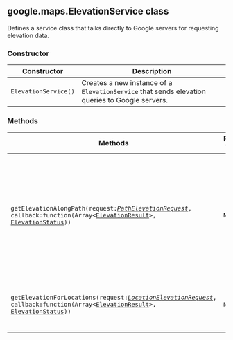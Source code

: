 <h2 id="ElevationService">
google.maps.ElevationService
class
</h2><p>Defines a service class that talks directly to Google servers for requesting elevation data.</p><h3 id="devsite_header_133">Constructor</h3><table summary="class ElevationService - Constructor" width="100%">
<thead>
<tr><th>Constructor</th>
<th>Description</th>
</tr></thead>
<tbody>
<tr>
<td><code>ElevationService()</code></td>
<td>Creates a new instance of a <code>ElevationService</code> that sends elevation queries to Google servers.</td>
</tr>
</tbody>
</table><h3 id="devsite_header_134">Methods</h3><table summary="class ElevationService - Methods" width="100%">
<thead>
<tr><th>Methods</th>
<th>Return Value</th>
<th>Description</th>
</tr></thead>
<tbody>
<tr>
<td><code>getElevationAlongPath(request:<a href="https://github.com/amenadiel/google-maps-documentation/blob/master/docs/google.maps.PathElevationRequest.md"><em>PathElevationRequest</em></a>, callback:function(Array&lt;<a href="https://github.com/amenadiel/google-maps-documentation/blob/master/docs/google.maps.ElevationResult.md">ElevationResult</a>&gt;, <a href="https://github.com/amenadiel/google-maps-documentation/blob/master/docs/google.maps.ElevationStatus.md">ElevationStatus</a>))</code></td>
<td><code>None</code></td>
<td>Makes an elevation request along a path, where the elevation data are returned as distance-based samples along that path.</td>
</tr>
<tr>
<td><code>getElevationForLocations(request:<a href="https://github.com/amenadiel/google-maps-documentation/blob/master/docs/google.maps.LocationElevationRequest.md"><em>LocationElevationRequest</em></a>, callback:function(Array&lt;<a href="https://github.com/amenadiel/google-maps-documentation/blob/master/docs/google.maps.ElevationResult.md">ElevationResult</a>&gt;, <a href="https://github.com/amenadiel/google-maps-documentation/blob/master/docs/google.maps.ElevationStatus.md">ElevationStatus</a>))</code></td>
<td><code>None</code></td>
<td>Makes an elevation request for a list of discrete locations.</td>
</tr>
</tbody>
</table>